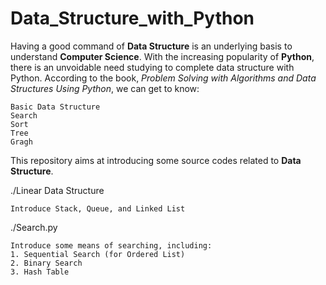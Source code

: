 # Data_Structure_with_Python
Having a good command of **Data Structure** is an underlying basis to understand **Computer Science**.
With the increasing popularity of **Python**, there is an unvoidable need studying to complete data structure with Python.
According to the book, _Problem Solving with Algorithms and Data Structures Using Python_, we can get to know:

    Basic Data Structure
    Search
    Sort
    Tree
    Gragh

This repository aims at introducing some source codes related to **Data Structure**.

./Linear Data Structure

    Introduce Stack, Queue, and Linked List

./Search.py

    Introduce some means of searching, including:
    1. Sequential Search (for Ordered List)
    2. Binary Search
    3. Hash Table
